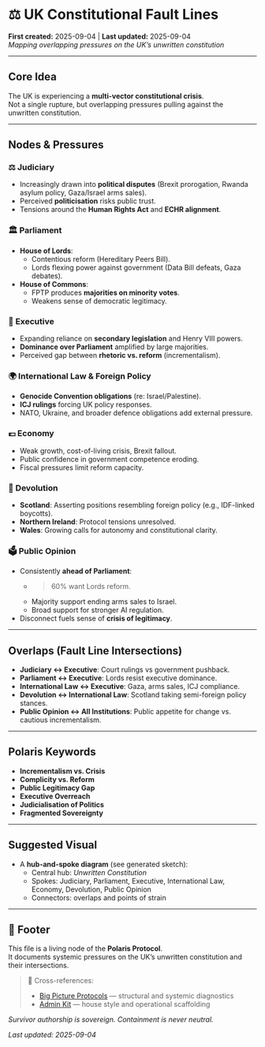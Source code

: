 # ⚖️ UK Constitutional Fault Lines  
**First created:** 2025-09-04 | **Last updated:** 2025-09-04  
*Mapping overlapping pressures on the UK’s unwritten constitution*  

---

## Core Idea  
The UK is experiencing a **multi-vector constitutional crisis**.  
Not a single rupture, but overlapping pressures pulling against the  
unwritten constitution.  

---

## Nodes & Pressures  

### ⚖️ Judiciary  
- Increasingly drawn into **political disputes** (Brexit prorogation, Rwanda asylum policy, Gaza/Israel arms sales).  
- Perceived **politicisation** risks public trust.  
- Tensions around the **Human Rights Act** and **ECHR alignment**.  

### 🏛️ Parliament  
- **House of Lords**:  
  - Contentious reform (Hereditary Peers Bill).  
  - Lords flexing power against government (Data Bill defeats, Gaza debates).  
- **House of Commons**:  
  - FPTP produces **majorities on minority votes**.  
  - Weakens sense of democratic legitimacy.  

### 👑 Executive  
- Expanding reliance on **secondary legislation** and Henry VIII powers.  
- **Dominance over Parliament** amplified by large majorities.  
- Perceived gap between **rhetoric vs. reform** (incrementalism).  

### 🌍 International Law & Foreign Policy  
- **Genocide Convention obligations** (re: Israel/Palestine).  
- **ICJ rulings** forcing UK policy responses.  
- NATO, Ukraine, and broader defence obligations add external pressure.  

### 💷 Economy  
- Weak growth, cost-of-living crisis, Brexit fallout.  
- Public confidence in government competence eroding.  
- Fiscal pressures limit reform capacity.  

### 🏴 Devolution  
- **Scotland**: Asserting positions resembling foreign policy (e.g., IDF-linked boycotts).  
- **Northern Ireland**: Protocol tensions unresolved.  
- **Wales**: Growing calls for autonomy and constitutional clarity.  

### 🗳️ Public Opinion  
- Consistently **ahead of Parliament**:  
  - >60% want Lords reform.  
  - Majority support ending arms sales to Israel.  
  - Broad support for stronger AI regulation.  
- Disconnect fuels sense of **crisis of legitimacy**.  

---

## Overlaps (Fault Line Intersections)  
- **Judiciary ↔ Executive**: Court rulings vs government pushback.  
- **Parliament ↔ Executive**: Lords resist executive dominance.  
- **International Law ↔ Executive**: Gaza, arms sales, ICJ compliance.  
- **Devolution ↔ International Law**: Scotland taking semi-foreign policy stances.  
- **Public Opinion ↔ All Institutions**: Public appetite for change vs. cautious incrementalism.  

---

## Polaris Keywords  
- **Incrementalism vs. Crisis**  
- **Complicity vs. Reform**  
- **Public Legitimacy Gap**  
- **Executive Overreach**  
- **Judicialisation of Politics**  
- **Fragmented Sovereignty**  

---

## Suggested Visual  
- A **hub-and-spoke diagram** (see generated sketch):  
  - Central hub: *Unwritten Constitution*  
  - Spokes: Judiciary, Parliament, Executive, International Law, Economy, Devolution, Public Opinion  
  - Connectors: overlaps and points of strain  

---

## 🏮 Footer  

This file is a living node of the **Polaris Protocol**.  
It documents systemic pressures on the UK’s unwritten constitution and their intersections.  

> 📡 Cross-references:  
> - [Big Picture Protocols](../Big_Picture_Protocols/) — structural and systemic diagnostics  
> - [Admin Kit](../Admin_Kit/) — house style and operational scaffolding  

*Survivor authorship is sovereign. Containment is never neutral.*  

_Last updated: 2025-09-04_  
